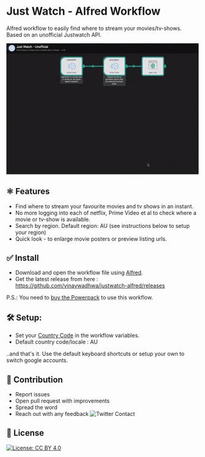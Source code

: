 # Just Watch - Alfred Workflow
Alfred workflow to easily find where to stream your movies/tv-shows. Based on an unofficial Justwatch API.


![Just Watch - Alfred | Logo](demo.gif)

## ⚛ Features
- Find where to stream your favourite movies and tv shows in an instant. 
- No more logging into each of netflix, Prime Video et al to check where a movie or tv-show is available.
- Search by region. Default region: AU (see instructions below to setup your region)
- Quick look - to enlarge movie posters or preview listing urls.

## ✅ Install

- Download and open the workflow file using [Alfred](https://www.alfredapp.com/).
- Get the latest release from here : https://github.com/vinaywadhwa/justwatch-alfred/releases


P.S.: You need to [buy the Powerpack](https://buy.alfredapp.com/) to use this workflow.

## 🛠 Setup:

- Set your [Country Code](https://en.wikipedia.org/wiki/ISO_3166-1_alpha-2?oldformat=true) in the workflow variables.
- Default country code/locale : AU

..and that's it. Use the default keyboard shortcuts or setup your own to switch google accounts.


## 👬 Contribution

- Report issues
- Open pull request with improvements
- Spread the word
- Reach out with any feedback ![Twitter Contact](https://img.shields.io/twitter/follow/vinayw?label=Contact%20%40vinayw&style=social)

## 🏅 License

[![License: CC BY 4.0](https://img.shields.io/badge/License-CC%20BY%204.0-lightgrey.svg)](https://creativecommons.org/licenses/by/4.0/)
